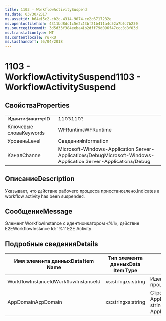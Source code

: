 ```yaml
---
title: 1103 - WorkflowActivitySuspend
ms.date: 03/30/2017
ms.assetid: b64e15c2-cb2c-4314-9074-ce2c6717232e
ms.openlocfilehash: 4311bd8dc1c5e2c43bf21b411a4c52a7bfc7b230
ms.sourcegitcommit: 3d5d33f384eeba41b2dff79d096f47ccc8d8f03d
ms.translationtype: MT
ms.contentlocale: ru-RU
ms.lasthandoff: 05/04/2018
---
```

# <a name="1103---workflowactivitysuspend"></a><span data-ttu-id="db9d8-102">1103 - WorkflowActivitySuspend</span><span class="sxs-lookup"><span data-stu-id="db9d8-102">1103 - WorkflowActivitySuspend</span></span>
## <a name="properties"></a><span data-ttu-id="db9d8-103">Свойства</span><span class="sxs-lookup"><span data-stu-id="db9d8-103">Properties</span></span>  
  
|||  
|-|-|  
|<span data-ttu-id="db9d8-104">Идентификатор</span><span class="sxs-lookup"><span data-stu-id="db9d8-104">ID</span></span>|<span data-ttu-id="db9d8-105">1103</span><span class="sxs-lookup"><span data-stu-id="db9d8-105">1103</span></span>|  
|<span data-ttu-id="db9d8-106">Ключевые слова</span><span class="sxs-lookup"><span data-stu-id="db9d8-106">Keywords</span></span>|<span data-ttu-id="db9d8-107">WFRuntime</span><span class="sxs-lookup"><span data-stu-id="db9d8-107">WFRuntime</span></span>|  
|<span data-ttu-id="db9d8-108">Уровень</span><span class="sxs-lookup"><span data-stu-id="db9d8-108">Level</span></span>|<span data-ttu-id="db9d8-109">Сведения</span><span class="sxs-lookup"><span data-stu-id="db9d8-109">Information</span></span>|  
|<span data-ttu-id="db9d8-110">Канал</span><span class="sxs-lookup"><span data-stu-id="db9d8-110">Channel</span></span>|<span data-ttu-id="db9d8-111">Microsoft-Windows-Application Server-Applications/Debug</span><span class="sxs-lookup"><span data-stu-id="db9d8-111">Microsoft-Windows-Application Server-Applications/Debug</span></span>|  
  
## <a name="description"></a><span data-ttu-id="db9d8-112">Описание</span><span class="sxs-lookup"><span data-stu-id="db9d8-112">Description</span></span>  
 <span data-ttu-id="db9d8-113">Указывает, что действие рабочего процесса приостановлено.</span><span class="sxs-lookup"><span data-stu-id="db9d8-113">Indicates a workflow activity has been suspended.</span></span>  
  
## <a name="message"></a><span data-ttu-id="db9d8-114">Сообщение</span><span class="sxs-lookup"><span data-stu-id="db9d8-114">Message</span></span>  
 <span data-ttu-id="db9d8-115">Элемент WorkflowInstance с идентификатором «%1», действие E2E</span><span class="sxs-lookup"><span data-stu-id="db9d8-115">WorkflowInstance Id: '%1' E2E Activity</span></span>  
  
## <a name="details"></a><span data-ttu-id="db9d8-116">Подробные сведения</span><span class="sxs-lookup"><span data-stu-id="db9d8-116">Details</span></span>  
  
|<span data-ttu-id="db9d8-117">Имя элемента данных</span><span class="sxs-lookup"><span data-stu-id="db9d8-117">Data Item Name</span></span>|<span data-ttu-id="db9d8-118">Тип элемента данных</span><span class="sxs-lookup"><span data-stu-id="db9d8-118">Data Item Type</span></span>|<span data-ttu-id="db9d8-119">Описание</span><span class="sxs-lookup"><span data-stu-id="db9d8-119">Description</span></span>|  
|--------------------|--------------------|-----------------|  
|<span data-ttu-id="db9d8-120">WorkflowInstanceId</span><span class="sxs-lookup"><span data-stu-id="db9d8-120">WorkflowInstanceId</span></span>|<span data-ttu-id="db9d8-121">xs:string</span><span class="sxs-lookup"><span data-stu-id="db9d8-121">xs:string</span></span>|<span data-ttu-id="db9d8-122">Идентификатор экземпляра рабочего процесса.</span><span class="sxs-lookup"><span data-stu-id="db9d8-122">The workflow instance id.</span></span>|  
|<span data-ttu-id="db9d8-123">AppDomain</span><span class="sxs-lookup"><span data-stu-id="db9d8-123">AppDomain</span></span>|<span data-ttu-id="db9d8-124">xs:string</span><span class="sxs-lookup"><span data-stu-id="db9d8-124">xs:string</span></span>|<span data-ttu-id="db9d8-125">Строка, возвращаемая AppDomain.CurrentDomain.FriendlyName.</span><span class="sxs-lookup"><span data-stu-id="db9d8-125">The string returned by AppDomain.CurrentDomain.FriendlyName.</span></span>|

